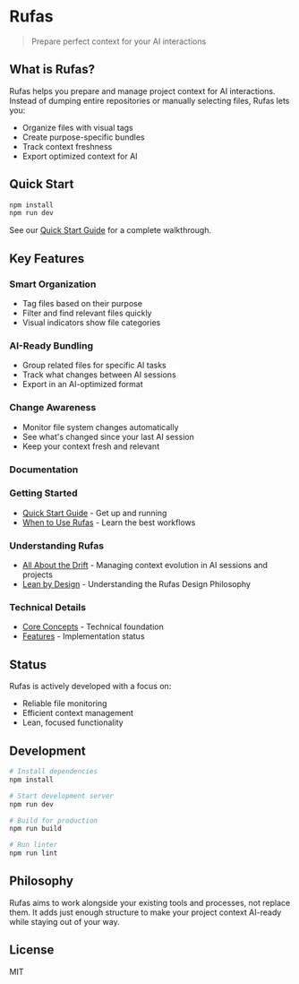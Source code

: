 # Rufas

> Prepare perfect context for your AI interactions

## What is Rufas?

Rufas helps you prepare and manage project context for AI interactions. Instead of dumping entire repositories or manually selecting files, Rufas lets you:

- Organize files with visual tags
- Create purpose-specific bundles
- Track context freshness
- Export optimized context for AI

## Quick Start

```bash
npm install
npm run dev
```

See our [Quick Start Guide](docs/quick-start.md) for a complete walkthrough.

## Key Features

### Smart Organization

- Tag files based on their purpose
- Filter and find relevant files quickly
- Visual indicators show file categories

### AI-Ready Bundling

- Group related files for specific AI tasks
- Track what changes between AI sessions
- Export in an AI-optimized format

### Change Awareness

- Monitor file system changes automatically
- See what's changed since your last AI session
- Keep your context fresh and relevant

### Documentation

### Getting Started

- [Quick Start Guide](docs/quick-start.md) - Get up and running
- [When to Use Rufas](docs/when-to-use-rufas.md) - Learn the best workflows

### Understanding Rufas

- [All About the Drift](docs/all-about-the-drift.md) - Managing context evolution in AI sessions and projects
- [Lean by Design](docs/lean-by-design.md) - Understanding the Rufas Design Philosophy

### Technical Details

- [Core Concepts](docs/core-concepts.md) - Technical foundation
- [Features](docs/features.md) - Implementation status

## Status

Rufas is actively developed with a focus on:

- Reliable file monitoring
- Efficient context management
- Lean, focused functionality

## Development

```bash
# Install dependencies
npm install

# Start development server
npm run dev

# Build for production
npm run build

# Run linter
npm run lint
```

## Philosophy

Rufas aims to work alongside your existing tools and processes, not replace them. It adds just enough structure to make your project context AI-ready while staying out of your way.

## License

MIT
